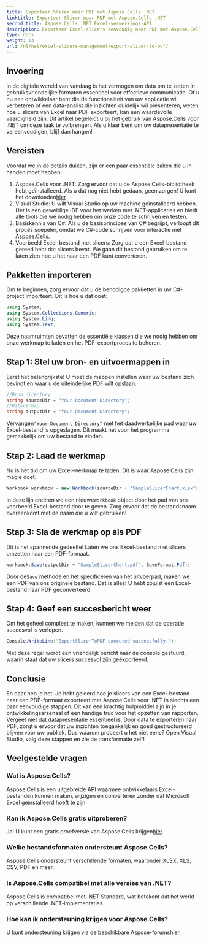 ```yaml
---
title: Exporteer Slicer naar PDF met Aspose.Cells .NET
linktitle: Exporteer Slicer naar PDF met Aspose.Cells .NET
second_title: Aspose.Cells .NET Excel-verwerkings-API
description: Exporteer Excel-slicers eenvoudig naar PDF met Aspose.Cells voor .NET met deze gedetailleerde handleiding. Optimaliseer uw gegevenspresentatie.
type: docs
weight: 13
url: /nl/net/excel-slicers-management/export-slicer-to-pdf/
---
```

## Invoering
In de digitale wereld van vandaag is het vermogen om data om te zetten in gebruiksvriendelijke formaten essentieel voor effectieve communicatie. Of u nu een ontwikkelaar bent die de functionaliteit van uw applicatie wil verbeteren of een data-analist die inzichten duidelijk wil presenteren, weten hoe u slicers van Excel naar PDF exporteert, kan een waardevolle vaardigheid zijn. Dit artikel begeleidt u bij het gebruik van Aspose.Cells voor .NET om deze taak te volbrengen. Als u klaar bent om uw datapresentatie te vereenvoudigen, blijf dan hangen!
## Vereisten
Voordat we in de details duiken, zijn er een paar essentiële zaken die u in handen moet hebben:
1.  Aspose.Cells voor .NET: Zorg ervoor dat u de Aspose.Cells-bibliotheek hebt geïnstalleerd. Als u dat nog niet hebt gedaan, geen zorgen! U kunt het downloaden[hier](https://releases.aspose.com/cells/net/).
2. Visual Studio: U wilt Visual Studio op uw machine geïnstalleerd hebben. Het is een geweldige IDE voor het werken met .NET-applicaties en biedt alle tools die we nodig hebben om onze code te schrijven en testen.
3. Basiskennis van C#: Als u de basisprincipes van C# begrijpt, verloopt dit proces soepeler, omdat we C#-code schrijven voor interactie met Aspose.Cells.
4. Voorbeeld Excel-bestand met slicers: Zorg dat u een Excel-bestand gereed hebt dat slicers bevat. We gaan dit bestand gebruiken om te laten zien hoe u het naar een PDF kunt converteren.
## Pakketten importeren
Om te beginnen, zorg ervoor dat u de benodigde pakketten in uw C#-project importeert. Dit is hoe u dat doet:
```csharp
using System;
using System.Collections.Generic;
using System.Linq;
using System.Text;
```
Deze naamruimten bevatten de essentiële klassen die we nodig hebben om onze werkmap te laden en het PDF-exportproces te beheren.
## Stap 1: Stel uw bron- en uitvoermappen in
Eerst het belangrijkste! U moet de mappen instellen waar uw bestand zich bevindt en waar u de uiteindelijke PDF wilt opslaan. 
```csharp
//Bron directory
string sourceDir = "Your Document Directory";
//Uitvoermap
string outputDir = "Your Document Directory";
```
 Vervangen`"Your Document Directory"` met het daadwerkelijke pad waar uw Excel-bestand is opgeslagen. Dit maakt het voor het programma gemakkelijk om uw bestand te vinden.
## Stap 2: Laad de werkmap
Nu is het tijd om uw Excel-werkmap te laden. Dit is waar Aspose.Cells zijn magie doet.
```csharp
Workbook workbook = new Workbook(sourceDir + "SampleSlicerChart.xlsx");
```
 In deze lijn creëren we een nieuwe`Workbook` object door het pad van ons voorbeeld Excel-bestand door te geven. Zorg ervoor dat de bestandsnaam overeenkomt met de naam die u wilt gebruiken!
## Stap 3: Sla de werkmap op als PDF
Dit is het spannende gedeelte! Laten we ons Excel-bestand met slicers omzetten naar een PDF-formaat.
```csharp
workbook.Save(outputDir + "SampleSlicerChart.pdf", SaveFormat.Pdf);
```
 Door de`Save` methode en het specificeren van het uitvoerpad, maken we een PDF van ons originele bestand. Dat is alles! U hebt zojuist een Excel-bestand naar PDF geconverteerd.
## Stap 4: Geef een succesbericht weer
Om het geheel compleet te maken, kunnen we melden dat de operatie succesvol is verlopen.
```csharp
Console.WriteLine("ExportSlicerToPDF executed successfully.");
```
Met deze regel wordt een vriendelijk bericht naar de console gestuurd, waarin staat dat uw slicers succesvol zijn geëxporteerd.
## Conclusie
En daar heb je het! Je hebt geleerd hoe je slicers van een Excel-bestand naar een PDF-formaat exporteert met Aspose.Cells voor .NET in slechts een paar eenvoudige stappen. Dit kan een krachtig hulpmiddel zijn in je ontwikkelingsarsenaal of een handige truc voor het opzetten van rapporten. 
Vergeet niet dat datapresentatie essentieel is. Door data te exporteren naar PDF, zorgt u ervoor dat uw inzichten toegankelijk en goed gestructureerd blijven voor uw publiek. Dus waarom probeert u het niet eens? Open Visual Studio, volg deze stappen en zie de transformatie zelf!
## Veelgestelde vragen
### Wat is Aspose.Cells?
Aspose.Cells is een uitgebreide API waarmee ontwikkelaars Excel-bestanden kunnen maken, wijzigen en converteren zonder dat Microsoft Excel geïnstalleerd hoeft te zijn.
### Kan ik Aspose.Cells gratis uitproberen?
 Ja! U kunt een gratis proefversie van Aspose.Cells krijgen[hier](https://releases.aspose.com/).
### Welke bestandsformaten ondersteunt Aspose.Cells?
Aspose.Cells ondersteunt verschillende formaten, waaronder XLSX, XLS, CSV, PDF en meer.
### Is Aspose.Cells compatibel met alle versies van .NET?
Aspose.Cells is compatibel met .NET Standard, wat betekent dat het werkt op verschillende .NET-implementaties.
### Hoe kan ik ondersteuning krijgen voor Aspose.Cells?
 U kunt ondersteuning krijgen via de beschikbare Aspose-forums[hier](https://forum.aspose.com/c/cells/9).